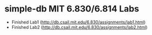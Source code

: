 # simple-db MIT 6.830/6.814 Labs
- Finished Lab1 (http://db.csail.mit.edu/6.830/assignments/lab1.html)
- Finished Lab2 (http://db.csail.mit.edu/6.830/assignments/lab2.html)
